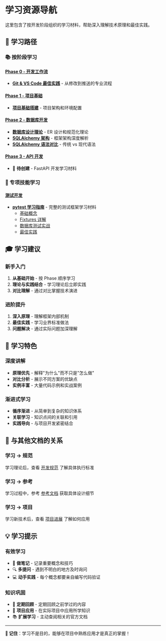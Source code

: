 # 学习资源导航

这里包含了按开发阶段组织的学习材料，帮助深入理解技术原理和最佳实践。

## 🎯 学习路径

### 📚 按阶段学习

#### [Phase 0 - 开发工作流](./dev-workflow/)
- **[Git & VS Code 最佳实践](./dev-workflow/01-Git版本控制与VSCode实践.md)** - 从修改到推送的专业流程

#### [Phase 1 - 项目基础](./phase1-foundation/)
- **[项目基础搭建](./phase1-foundation/01-项目基础搭建.md)** - 项目架构和环境配置

#### [Phase 2 - 数据库开发](./phase2-database/)
- **[数据库设计理论](./phase2-database/01-数据库设计理论.md)** - ER 设计和规范化理论
- **[SQLAlchemy 架构](./phase2-database/sqlalchemy/01-SQLAlchemy架构与数据校验.md)** - 框架架构深度解析
- **[SQLAlchemy 语法对比](./phase2-database/sqlalchemy/02-SQLAlchemy语法对比分析.md)** - 传统 vs 现代语法

#### [Phase 3 - API 开发](./phase3-api/)
- 🚧 **待创建** - FastAPI 开发学习材料

### 🧪 专项技能学习

#### [测试开发](./testing/)
- **[pytest 学习指南](./testing/pytest/)** - 完整的测试框架学习材料
  - [基础概念](./testing/pytest/01-pytest基础概念.md)
  - [Fixtures 详解](./testing/pytest/02-pytest-fixtures详解.md)
  - [数据库测试实战](./testing/pytest/03-数据库测试实战.md)
  - [最佳实践](./testing/pytest/04-pytest最佳实践.md)

## 🎓 学习建议

### 新手入门
1. **从基础开始** - 按 Phase 顺序学习
2. **理论与实践结合** - 学习理论后立即实践
3. **对比理解** - 通过对比掌握技术演进

### 进阶提升
1. **深入原理** - 理解框架内部机制
2. **最佳实践** - 学习业界标准做法
3. **问题解决** - 通过实际问题加深理解

## 📖 学习特色

### 深度讲解
- **原理优先** - 解释"为什么"而不只是"怎么做"
- **对比分析** - 展示不同方案的优缺点
- **实例丰富** - 大量代码示例和实战案例

### 渐进式学习
- **循序渐进** - 从简单到复杂的知识体系
- **关联学习** - 知识点间的关联和引用
- **实践导向** - 与项目开发紧密结合

## 🔗 与其他文档的关系

### 学习 → 规范
学习理论后，查看 [开发规范](../standards/) 了解具体执行标准

### 学习 → 参考
学习过程中，参考 [参考文档](../reference/) 获取具体设计细节

### 学习 → 项目
学习新技术后，查看 [项目进展](../project/process.md) 了解如何应用

## 💡 学习提示

### 有效学习
- 📝 **做笔记** - 记录重要概念和技巧
- 🔍 **多提问** - 遇到不明白的地方及时询问
- 💻 **动手实践** - 每个概念都要亲自编写代码验证

### 知识巩固
- 🔄 **定期回顾** - 定期回顾之前学过的内容
- 🎯 **项目应用** - 在实际项目中应用所学知识
- 📚 **扩展学习** - 主动查阅相关的官方文档

---

**🎯 记住**：学习不是目的，能够在项目中熟练应用才是真正的掌握！